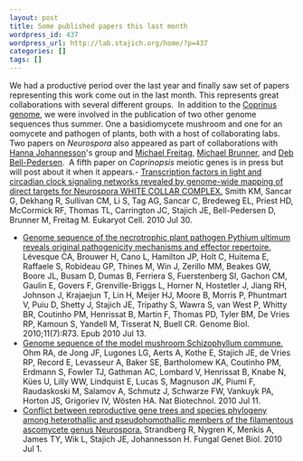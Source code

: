 ```yaml
---
layout: post
title: Some published papers this last month
wordpress_id: 437
wordpress_url: http://lab.stajich.org/home/?p=437
categories: []
tags: []
---
```

We had a productive period over the last year and finally saw set of papers representing this work come out in the last month. This represents great collaborations with several different groups.  In addition to the [Coprinus genome](/2010/06/our-work-on-the-cover/), we were involved in the publication of two other genome sequences thus summer. One a basidiomycete mushroom and one for an oomycete and pathogen of plants, both with a host of collaborating labs. Two papers on _Neurospora_ also appeared as part of collaborations with [Hanna Johannesson](http://www.egs.uu.se/evbiol/Persons/Hanna.html)'s group and [Michael Freitag](http://www.cgrb.oregonstate.edu/faculty/freitag), [Michael Brunner](http://www.zmbh.uni-heidelberg.de/kolleg/kolleg-zellbio/Brunner.html), and [Deb Bell-Pedersen](http://www.bio.tamu.edu/facmenu/faculty/Bell-PedersenD.htm).  A fifth paper on _Coprinopsis_ meiotic genes is in press but will post about it when it appears.- [Transcription factors in light and circadian clock signaling networks revealed by genome-wide mapping of direct targets for Neurospora WHITE COLLAR COMPLEX.](http://dx.doi.org/10.1128/EC.00154-10) Smith KM, Sancar G, Dekhang R, Sullivan CM, Li S, Tag AG, Sancar C, Bredeweg EL, Priest HD, McCormick RF, Thomas TL, Carrington JC, Stajich JE, Bell-Pedersen D, Brunner M, Freitag M. Eukaryot Cell. 2010 Jul 30.
- [Genome sequence of the necrotrophic plant pathogen Pythium ultimum reveals original pathogenicity mechanisms and effector repertoire.](http://dx.doi.org/10.1186/gb-2010-11-7-r73) Lévesque CA, Brouwer H, Cano L, Hamilton JP, Holt C, Huitema E, Raffaele S, Robideau GP, Thines M, Win J, Zerillo MM, Beakes GW, Boore JL, Busam D, Dumas B, Ferriera S, Fuerstenberg SI, Gachon CM, Gaulin E, Govers F, Grenville-Briggs L, Horner N, Hostetler J, Jiang RH, Johnson J, Krajaejun T, Lin H, Meijer HJ, Moore B, Morris P, Phuntmart V, Puiu D, Shetty J, Stajich JE, Tripathy S, Wawra S, van West P, Whitty BR, Coutinho PM, Henrissat B, Martin F, Thomas PD, Tyler BM, De Vries RP, Kamoun S, Yandell M, Tisserat N, Buell CR. Genome Biol. 2010;11(7):R73. Epub 2010 Jul 13.
- [Genome sequence of the model mushroom Schizophyllum commune.](http://dx.doi.org/10.1038/nbt.1643) Ohm RA, de Jong JF, Lugones LG, Aerts A, Kothe E, Stajich JE, de Vries RP, Record E, Levasseur A, Baker SE, Bartholomew KA, Coutinho PM, Erdmann S, Fowler TJ, Gathman AC, Lombard V, Henrissat B, Knabe N, Kües U, Lilly WW, Lindquist E, Lucas S, Magnuson JK, Piumi F, Raudaskoski M, Salamov A, Schmutz J, Schwarze FW, Vankuyk PA, Horton JS, Grigoriev IV, Wösten HA. Nat Biotechnol. 2010 Jul 11.
- [Conflict between reproductive gene trees and species phylogeny among heterothallic and pseudohomothallic members of the filamentous ascomycete genus Neurospora.](http://dx.doi.org/10.1016/j.fgb.2010.06.008) Strandberg R, Nygren K, Menkis A, James TY, Wik L, Stajich JE, Johannesson H. Fungal Genet Biol. 2010 Jul 1.
